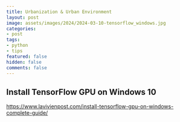 ```yaml
---
title: Urbanization & Urban Environment
layout: post
image: assets/images/2024/2024-03-10-tensorflow_windows.jpg
categories:
- post
tags:
- python
- tips
featured: false
hidden: false
comments: false
---
```


## Install TensorFlow GPU on Windows 10

https://www.lavivienpost.com/install-tensorflow-gpu-on-windows-complete-guide/ 



